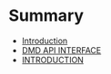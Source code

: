 # Summary

* [Introduction](README.md)
* [DMD API INTERFACE](dmd-api-interface.md)
* [INTRODUCTION](introduction.md)

